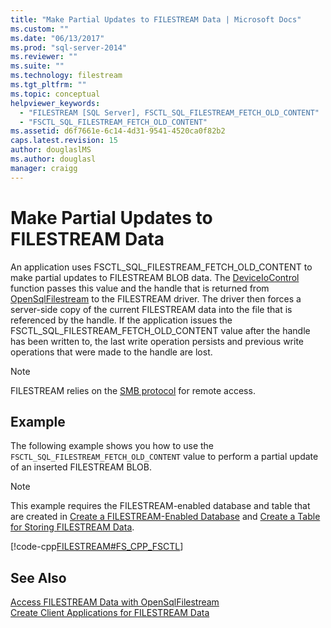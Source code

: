 ```yaml
---
title: "Make Partial Updates to FILESTREAM Data | Microsoft Docs"
ms.custom: ""
ms.date: "06/13/2017"
ms.prod: "sql-server-2014"
ms.reviewer: ""
ms.suite: ""
ms.technology: filestream
ms.tgt_pltfrm: ""
ms.topic: conceptual
helpviewer_keywords: 
  - "FILESTREAM [SQL Server], FSCTL_SQL_FILESTREAM_FETCH_OLD_CONTENT"
  - "FSCTL_SQL_FILESTREAM_FETCH_OLD_CONTENT"
ms.assetid: d6f7661e-6c14-4d31-9541-4520ca0f82b2
caps.latest.revision: 15
author: douglaslMS
ms.author: douglasl
manager: craigg
---
```

# Make Partial Updates to FILESTREAM Data
  An application uses FSCTL_SQL_FILESTREAM_FETCH_OLD_CONTENT to make partial updates to FILESTREAM BLOB data. The [DeviceIoControl](http://go.microsoft.com/fwlink/?LinkId=105527) function passes this value and the handle that is returned from [OpenSqlFilestream](access-filestream-data-with-opensqlfilestream.md) to the FILESTREAM driver. The driver then forces a server-side copy of the current FILESTREAM data into the file that is referenced by the handle. If the application issues the FSCTL_SQL_FILESTREAM_FETCH_OLD_CONTENT value after the handle has been written to, the last write operation persists and previous write operations that were made to the handle are lost.  
  
> [!NOTE]  
>  FILESTREAM relies on the [SMB protocol](http://go.microsoft.com/fwlink/?LinkId=112454) for remote access.  
  
## Example  
 The following example shows you how to use the `FSCTL_SQL_FILESTREAM_FETCH_OLD_CONTENT` value to perform a partial update of an inserted FILESTREAM BLOB.  
  
> [!NOTE]  
>  This example requires the FILESTREAM-enabled database and table that are created in [Create a FILESTREAM-Enabled Database](create-a-filestream-enabled-database.md) and [Create a Table for Storing FILESTREAM Data](create-a-table-for-storing-filestream-data.md).  
  
 [!code-cpp[FILESTREAM#FS_CPP_FSCTL](../../snippets/tsql/SQL15/tsql/filestream/cpp/filestream.cpp#fs_cpp_fsctl)]  
  
## See Also  
 [Access FILESTREAM Data with OpenSqlFilestream](access-filestream-data-with-opensqlfilestream.md)   
 [Create Client Applications for FILESTREAM Data](create-client-applications-for-filestream-data.md)  
  
  
